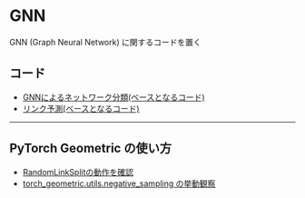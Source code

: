 # GNN
GNN (Graph Neural Network) に関するコードを置く

<h2>コード</h2>
<ul>
  <li><a href="GNN_graph_classification_base.ipynb">GNNによるネットワーク分類(ベースとなるコード)</a>
  <li><a href="GNN_link_prediction_base.ipynb">リンク予測(ベースとなるコード)</a>
</ul>

<hr>

<h2>PyTorch Geometric の使い方</h2>
<ul>
  <li><a href="RandomLinkSplit_動作チェック.ipynb">RandomLinkSplitの動作を確認</a>
  <li><a href="negative_sampling_挙動観察.ipynb">torch_geometric.utils.negative_sampling の挙動観察</a>
</ul>
  
